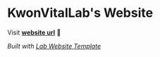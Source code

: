 
# KwonVitalLab's Website

Visit **[website url](#)** 🚀

_Built with [Lab Website Template](https://greene-lab.gitbook.io/lab-website-template-docs)_

